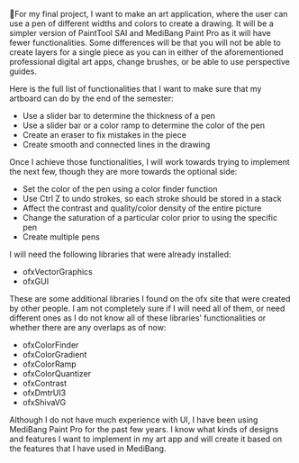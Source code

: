 For my final project, I want to make an art application, where the user can use a pen of different widths and colors to create a drawing.  It will be a simpler version of PaintTool SAI and MediBang Paint Pro as it will have fewer functionalities.  Some differences will be that you will not be able to create layers for a single piece as you can in either of the aforementioned professional digital art apps, change brushes, or be able to use perspective guides.  

Here is the full list of functionalities that I want to make sure that my artboard can do by the end of the semester:  
- Use a slider bar to determine the thickness of a pen  
- Use a slider bar or a color ramp to determine the color of the pen  
- Create an eraser to fix mistakes in the piece  
- Create smooth and connected lines in the drawing  

Once I achieve those functionalities, I will work towards trying to implement the next few, though they are more towards the optional side:  
- Set the color of the pen using a color finder function  
- Use Ctrl Z to undo strokes, so each stroke should be stored in a stack  
- Affect the contrast and quality/color density of the entire picture  
- Change the saturation of a particular color prior to using the specific pen  
- Create multiple pens  

I will need the following libraries that were already installed:
- ofxVectorGraphics  
- ofxGUI  

These are some additional libraries I found on the ofx site that were created by other people.  I am not completely sure if I will need all of them, or need different ones as I do not know all of these libraries’ functionalities or whether there are any overlaps as of now:
- ofxColorFinder    
- ofxColorGradient  
- ofxColorRamp  
- ofxColorQuantizer  
- ofxContrast  
- ofxDmtrUI3  
- ofxShivaVG  

Although I do not have much experience with UI, I have been using MediBang Paint Pro for the past few years.  I know what kinds of designs and features I want to implement in my art app and will create it based on the features that I have used in MediBang.  

